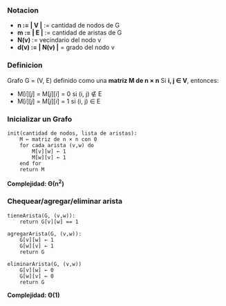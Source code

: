 ### Notacion
- **n := | V |** := cantidad de nodos de G
- **m := | E |** := cantidad de aristas de G
- **N(v)** := vecindario del nodo v
- **d(v) := | N(v) |** = grado del nodo v
### Definicion
Grafo G = (V, E) definido como una **matriz M de n × n**
Si **i, j ∈ V**, entonces:
- M$[i][j]$ = M$[j][i]$ = $0$ si (i, j) $\notin$ E
- M$[i][j]$ = M$[j][i]$ = $1$ si (i, j) $\in$ E
### Inicializar un Grafo
```
init(cantidad de nodos, lista de aristas):
	M ← matriz de n × n con 0
	for cada arista (v,w) do
		M[v][w] ← 1
		M[w][v] ← 1
	end for
	return M
```
**Complejidad: Θ(n$^2$)**

### Chequear/agregar/eliminar arista
```
tieneArista(G, (v,w)):
	return G[v][w] == 1

agregarArista(G, (v,w)):
	G[v][w] ← 1
	G[w][v] ← 1
	return G
	
eliminarArista(G, (v,w))
	G[v][w] ← 0
	G[w][v] ← 0
	return G
```
**Complejidad: Θ(1)**
